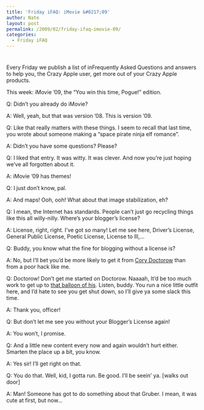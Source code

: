 ```yaml
---
title: 'Friday iFAQ: iMovie &#8217;09'
author: Nate
layout: post
permalink: /2009/02/friday-ifaq-imovie-09/
categories:
  - Friday iFAQ
---
```

# 

Every Friday we publish a list of inFrequently Asked Questions and answers to help you, the Crazy Apple user, get more out of your Crazy Apple products.

This week: iMovie ’09, the “You win this time, Pogue!” edition.

Q: Didn’t you already do iMovie?

A: Well, yeah, but that was version ’08. This is version ’09.

Q: Like that really matters with these things. I seem to recall that last time, you wrote about someone making a “space pirate ninja elf romance”.

A: Didn’t you have some questions? Please?

Q: I liked that entry. It was witty. It was clever. And now you’re just hoping we’ve all forgotten about it.

A: iMovie ’09 has themes! 

Q: I just don’t know, pal.

A: And maps! Ooh, ooh! What about that image stabilization, eh?

Q: I mean, the Internet has standards. People can’t just go recycling things like this all willy-nilly. Where’s your blogger’s license?

A: License, right, right. I’ve got so many! Let me see here, Driver’s License, General Public License, Poetic License, License to Ill,…

Q: Buddy, you know what the fine for blogging without a license is?

A: No, but I’ll bet you’d be more likely to get it from [Cory Doctorow][1] than from a poor hack like me.

 [1]: http://boingboing.net/

Q: Doctorow! Don’t get me started on Doctorow. Naaaah, It’d be too much work to get up to [that balloon of his][2]. Listen, buddy. You run a nice little outfit here, and I’d hate to see you get shut down, so I’ll give ya some slack this time.

 [2]: http://xkcd.com/239/

A: Thank you, officer!

Q: But don’t let me see you without your Blogger’s License again! 

A: You won’t, I promise. 

Q: And a little new content every now and again wouldn’t hurt either. Smarten the place up a bit, you know.

A: Yes sir! I’ll get right on that.

Q: You do that. Well, kid, I gotta run. Be good. I’ll be seein’ ya. [walks out door]

A: Man! Someone has got to do something about that Gruber. I mean, it was cute at first, but now…